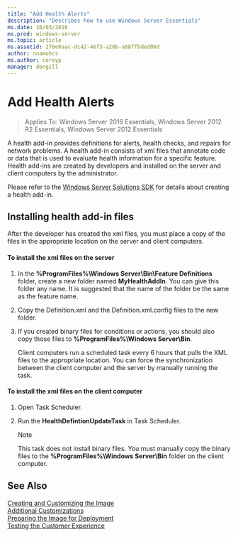 ```yaml
---
title: "Add Health Alerts"
description: "Describes how to use Windows Server Essentials"
ms.date: 10/03/2016
ms.prod: windows-server
ms.topic: article
ms.assetid: 270e0aac-dc42-46f3-a20b-a68ffbded06d
author: nnamuhcs
ms.author: coreyp
manager: dongill
---
```


# Add Health Alerts

>Applies To: Windows Server 2016 Essentials, Windows Server 2012 R2 Essentials, Windows Server 2012 Essentials

A health add-in provides definitions for alerts, health checks, and repairs for network problems. A health add-in consists of xml files that annotate code or data that is used to evaluate health information for a specific feature. Health add-ins are created by developers and installed on the server and client computers by the administrator.  
  
 Please refer to the [Windows Server Solutions SDK](https://go.microsoft.com/fwlink/?LinkID=248648) for details about creating a health add-in.  
  
## Installing health add-in files  
 After the developer has created the xml files, you must place a copy of the files in the appropriate location on the server and client computers.  
  
#### To install the xml files on the server  
  
1. In the **%ProgramFiles%\Windows Server\Bin\Feature Definitions** folder, create a new folder named **MyHealthAddIn**. You can give this folder any name. It is suggested that the name of the folder be the same as the feature name.  
  
2. Copy the Definition.xml and the Definition.xml.config files to the new folder.  
  
3. If you created binary files for conditions or actions, you should also copy those files to **%ProgramFiles%\Windows Server\Bin**.  
  
   Client computers run a scheduled task every 6 hours that pulls the XML files to the appropriate location. You can force the synchronization between the client computer and the server by manually running the task.  
  
#### To install the xml files on the client computer  
  
1.  Open Task Scheduler.  
  
2.  Run the **HealthDefintionUpdateTask** in Task Scheduler.  
  
    > [!NOTE]
    >  This task does not install binary files. You must manually copy the binary files to the **%ProgramFiles%\Windows Server\Bin** folder on the client computer.  
  
## See Also  
 [Creating and Customizing the Image](Creating-and-Customizing-the-Image.md)   
 [Additional Customizations](Additional-Customizations.md)   
 [Preparing the Image for Deployment](Preparing-the-Image-for-Deployment.md)   
 [Testing the Customer Experience](Testing-the-Customer-Experience.md)
